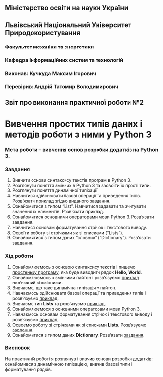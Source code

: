 ## Міністерство освіти на науки України
## Львівський Національний Університет Природокористування
### Факультет механіки та енергетики
### Кафедра Інформаційних систем та технологій

### Виконав: Кучкуда Максим Ігорович
### Перевірив: Андрій Татомир Володимирович

## Звіт про виконання практичної роботи №2
# Вивчення простих типів даних і методів роботи з ними у Python 3

### Мета роботи – вивчення основ розробки додатків на Python 3.

### Завдання
1. Вивчити основи синтаксису текстів програм в Python 3.
2. Розглянути поняття змінних в Python 3 та засвоїти їх прості типи.
3. Розглянути поняття динамічної типізації.
4. Навчитися здійснювати базові операції та приведення типів. Розв’язати приклад згідно виданого завдання.
5. Ознайомитися з типом “List”. Навчитися задавати та зчитувати значення їх елементів. Розв’язати приклад.
6. Ознайомитися основними операторами мови Python 3. Розв’язати завдання.
7. Навчитися основам форматування стрічок і текстового виводу.
8. Освоїти роботу зі стрічками як зі списками (“Lists”).
9. Ознайомитися з типом даних “словник” (“Dictionary”). Розв’язати завдання.

### Хід роботи
1. Ознайомлюємось з основою синтаксису текстів і пишемо [простеньку програму](./helo_world.py), яка буде виводити рядок **Hello, World**.
2. Ознайомлюємось з змінними пайтон і розвʼязуємо [приклад](./variables_and_types.py) повʼязаний зі змінними.
3. Вивчаємо, що таке динамічна типізація у пайтон.
4. Навчаємось здійснювати базові операції та приведення типів і розвʼязуємо [приклад](./basic_operation.py).
5. Вивчаємо тип **Lists** та розвʼязуємо [приклад](./lists.py).
6. Ознайомлюємося з основними операторами мови Python 3.
7. Навчаємось основам форматування стрічок і текстового виводу і розвʼязуємо [приклад](./string.py).
8. Освоємо роботу зі стрічками як зі списками **Lists**. Розв’язуємо [завдання](./basic_string_operations.py).
9. Ознайомитися з типом даних **Dictionary**. Розв’язати [завдання](./dictionaries.py).


### Висновок
На практичній роботі я розглянув і вивчив основи розробки додатків: ознайомився з динамічною типізацією, вивчив базові типи і форматування рядків.
